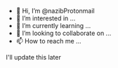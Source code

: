 - 👋 Hi, I’m @nazibProtonmail
- 👀 I’m interested in ...
- 🌱 I’m currently learning ...
- 💞️ I’m looking to collaborate on ...
- 📫 How to reach me ...

I'll update this later

<!---
nazibProtonmail/nazibProtonmail is a ✨ special ✨ repository because its `README.md` (this file) appears on your GitHub profile.
You can click the Preview link to take a look at your changes.
--->
